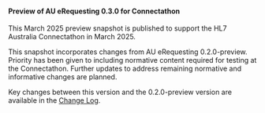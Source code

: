 <div class="stu-note" markdown="1">

#### Preview of AU eRequesting 0.3.0 for Connectathon
This March 2025 preview snapshot is published to support the HL7 Australia Connectathon in March 2025.

This snapshot incorporates changes from AU eRequesting 0.2.0-preview. Priority has been given to including normative content required for testing at the Connectathon. Further updates to address remaining normative and informative changes are planned.

Key changes between this version and the 0.2.0-preview version are available in the [Change Log](changes.html).

</div><!-- stu-note -->